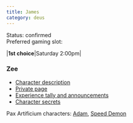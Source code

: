 ```yaml
---
title: James
category: deus
---
```

Status: confirmed
<br>Preferred gaming slot:

|__1st choice__|Saturday 2:00pm|

### Zee

* [Character description](char-public-james)
* [Private page](char-private-james)
* [Experience tally and announcements](announce-james)
* [Character secrets](char-secrets-james)

Pax Artificium characters: [Adam](/pax/pcs/adam.html), [Speed Demon](/pax/pcs/moses.html)

